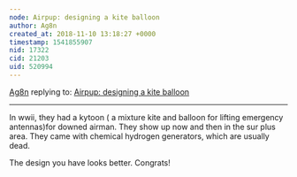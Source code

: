 ```yaml
---
node: Airpup: designing a kite balloon
author: Ag8n
created_at: 2018-11-10 13:18:27 +0000
timestamp: 1541855907
nid: 17322
cid: 21203
uid: 520994
---
```




[Ag8n](../profile/Ag8n) replying to: [Airpup: designing a kite balloon](../notes/mathew/10-18-2018/airpup-designing-a-kite-balloon)

----
In wwii, they had a kytoon ( a mixture kite and balloon for lifting emergency antennas)for downed airman.  They show up now and then in the sur plus area.  They came with chemical hydrogen generators, which are usually dead.  

The design you have looks better. Congrats!
